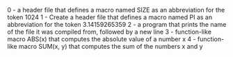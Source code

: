 0 - a header file that defines a macro named SIZE as an abbreviation for the token 1024
1 - Create a header file that defines a macro named PI as an abbreviation for the token 3.14159265359
2 -  a program that prints the name of the file it was compiled from, followed by a new line
3 - function-like macro ABS(x) that computes the absolute value of a number x
4 - function-like macro SUM(x, y) that computes the sum of the numbers x and y
